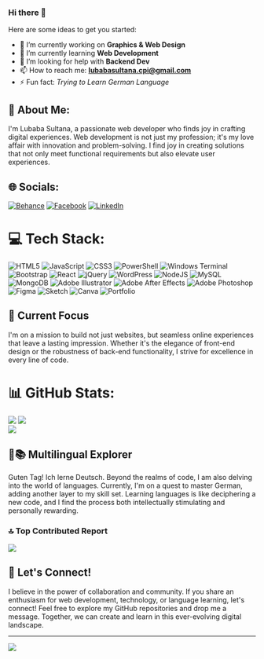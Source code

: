### Hi there 👋

Here are some ideas to get you started:

- 🔭 I’m currently working on **Graphics & Web Design**
- 🌱 I’m currently learning **Web Development**
- 🤔 I’m looking for help with **Backend Dev**
- 📫 How to reach me: **lubabasultana.cpi@gmail.com**
- ⚡ Fun fact: *Trying to Learn German Language*

## 💖 About Me:
 I'm Lubaba Sultana, a passionate web developer who finds joy in crafting digital experiences. Web development is not just my profession; it's my love affair with innovation and problem-solving. I find joy in creating solutions that not only meet functional requirements but also elevate user experiences.

## 🌐 Socials:
[![Behance](https://img.shields.io/badge/Behance-1769ff?logo=behance&logoColor=white)](https://behance.net/https://www.behance.net/Lubaba) [![Facebook](https://img.shields.io/badge/Facebook-%231877F2.svg?logo=Facebook&logoColor=white)](https://facebook.com/https://www.facebook.com/LubabaSultanaa) [![LinkedIn](https://img.shields.io/badge/LinkedIn-%230077B5.svg?logo=linkedin&logoColor=white)](https://linkedin.com/in/https://www.linkedin.com/in/lubaba-sultana/) 

# 💻 Tech Stack:
![HTML5](https://img.shields.io/badge/html5-%23E34F26.svg?style=for-the-badge&logo=html5&logoColor=white) ![JavaScript](https://img.shields.io/badge/javascript-%23323330.svg?style=for-the-badge&logo=javascript&logoColor=%23F7DF1E) ![CSS3](https://img.shields.io/badge/css3-%231572B6.svg?style=for-the-badge&logo=css3&logoColor=white) ![PowerShell](https://img.shields.io/badge/PowerShell-%235391FE.svg?style=for-the-badge&logo=powershell&logoColor=white) ![Windows Terminal](https://img.shields.io/badge/Windows%20Terminal-%234D4D4D.svg?style=for-the-badge&logo=windows-terminal&logoColor=white) ![Bootstrap](https://img.shields.io/badge/bootstrap-%238511FA.svg?style=for-the-badge&logo=bootstrap&logoColor=white) ![React](https://img.shields.io/badge/react-%2320232a.svg?style=for-the-badge&logo=react&logoColor=%2361DAFB) ![jQuery](https://img.shields.io/badge/jquery-%230769AD.svg?style=for-the-badge&logo=jquery&logoColor=white) ![WordPress](https://img.shields.io/badge/WordPress-%23117AC9.svg?style=for-the-badge&logo=WordPress&logoColor=white) ![NodeJS](https://img.shields.io/badge/node.js-6DA55F?style=for-the-badge&logo=node.js&logoColor=white) ![MySQL](https://img.shields.io/badge/mysql-%2300000f.svg?style=for-the-badge&logo=mysql&logoColor=white) ![MongoDB](https://img.shields.io/badge/MongoDB-%234ea94b.svg?style=for-the-badge&logo=mongodb&logoColor=white) ![Adobe Illustrator](https://img.shields.io/badge/adobe%20illustrator-%23FF9A00.svg?style=for-the-badge&logo=adobe%20illustrator&logoColor=white) ![Adobe After Effects](https://img.shields.io/badge/Adobe%20After%20Effects-9999FF.svg?style=for-the-badge&logo=Adobe%20After%20Effects&logoColor=white) ![Adobe Photoshop](https://img.shields.io/badge/adobe%20photoshop-%2331A8FF.svg?style=for-the-badge&logo=adobe%20photoshop&logoColor=white) ![Figma](https://img.shields.io/badge/figma-%23F24E1E.svg?style=for-the-badge&logo=figma&logoColor=white) ![Sketch](https://img.shields.io/badge/Sketch-FFB387?style=for-the-badge&logo=sketch&logoColor=black) ![Canva](https://img.shields.io/badge/Canva-%2300C4CC.svg?style=for-the-badge&logo=Canva&logoColor=white) ![Portfolio](https://img.shields.io/badge/Portfolio-%23000000.svg?style=for-the-badge&logo=firefox&logoColor=#FF7139) 

## 🚀 Current Focus
I'm on a mission to build not just websites, but seamless online experiences that leave a lasting impression. Whether it's the elegance of front-end design or the robustness of back-end functionality, I strive for excellence in every line of code.


# 📊 GitHub Stats:
![](https://github-readme-stats.vercel.app/api?username=LubabaSultana25&theme=shades-of-purple&hide_border=false&include_all_commits=true&count_private=false) ![](https://github-readme-streak-stats.herokuapp.com/?user=LubabaSultana25&theme=shades-of-purple&hide_border=false)
<br/>![](https://github-readme-stats.vercel.app/api/top-langs/?username=LubabaSultana25&theme=shades-of-purple&hide_border=false&include_all_commits=true&count_private=false&layout=compact) <br/>

## 🌱📚 Multilingual Explorer
Guten Tag! Ich lerne Deutsch. 
Beyond the realms of code, I am also delving into the world of languages. Currently, I'm on a quest to master German, adding another layer to my skill set. Learning languages is like deciphering a new code, and I find the process both intellectually stimulating and personally rewarding.

### 🔝 Top Contributed Report
![](https://github-contributor-stats.vercel.app/api?username=LubabaSultana25&limit=5&theme=algolia&combine_all_yearly_contributions=true)

## 🤝 Let's Connect!
I believe in the power of collaboration and community. If you share an enthusiasm for web development, technology, or language learning, let's connect! Feel free to explore my GitHub repositories and drop me a message. Together, we can create and learn in this ever-evolving digital landscape.

---
[![](https://visitcount.itsvg.in/api?id=LubabaSultana25&icon=0&color=2)](https://visitcount.itsvg.in)

<!-- Proudly created with GPRM ( https://gprm.itsvg.in ) -->
